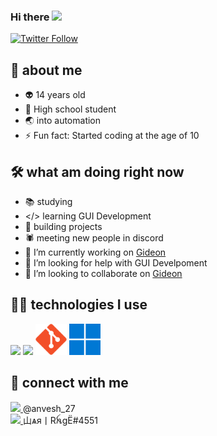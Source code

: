 ### Hi there <img src="https://raw.githubusercontent.com/iampavangandhi/iampavangandhi/master/gifs/Hi.gif" width="30px"></h2>

[![Twitter Follow](https://img.shields.io/twitter/follow/anvesh_27?label=Follow)](https://twitter.com/intent/follow?screen_name=anvesh_27)

## 👦 about me
- 👽 14 years old
- 🏫 High school student
- 🌏 into automation
- ⚡ Fun fact: Started coding at the age of 10
## 🛠️ what am doing right now
- 📚 studying
- </> learning GUI Development
- 🔨 building projects
- 🕷️ meeting new people in discord
- 🔭 I’m currently working on [Gideon](https://github.com/anvesh-27/Gideon)
- 🤔 I’m looking for help with GUI Develpoment
- 👯 I’m looking to collaborate on [Gideon](https://github.com/anvesh-27/Gideon)

## 👨‍💻 technologies I use
<img src="https://user-images.githubusercontent.com/68557696/149619691-6ae25701-986e-4e7d-907b-8f4a5940765f.png" width="50px"></img>
<img src="https://user-images.githubusercontent.com/68557696/149619902-6c39bd93-9494-44a4-91f9-e9b6d2139899.png" width="50px"></img>
<img src="https://raw.githubusercontent.com/devicons/devicon/master/icons/git/git-original.svg" width="50px"></img>
<img src="https://raw.githubusercontent.com/github/explore/379d49236d826364be968345e0a085d044108cff/topics/windows/windows.png" width="50px"></img>

## 🤝 connect with me
<a href="https://twitter.com/anvesh_27">
<img src="https://user-images.githubusercontent.com/68557696/149621771-ccfdd725-d194-42d6-9668-f73d2043b6c4.png" width="35px">
</a>  @anvesh_27<br>
<a href="https://discordapp.com/users/606082008552308736\">
<img src="https://user-images.githubusercontent.com/68557696/149622003-e6fa233e-125b-4a77-a26d-1a27b053a3c2.png" width="35px">
</a> 山ѧя丨RꫝgË#4551<br>

